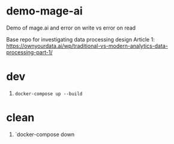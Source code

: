 # demo-mage-ai
Demo of mage.ai and error on write vs error on read

Base repo for investigating data processing design
Article 1: https://ownyourdata.ai/wp/traditional-vs-modern-analytics-data-processing-part-1/ 


# dev
1. `docker-compose up --build`

# clean
1. `docker-compose down
